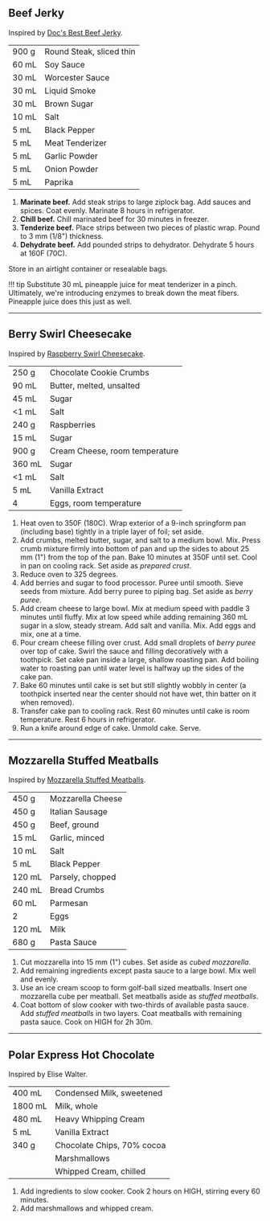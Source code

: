
## Beef Jerky

Inspired by [Doc's Best Beef Jerky](https://www.allrecipes.com/recipe/142948/docs-best-beef-jerky/).

|||
|:--|:--|
| 900 g | Round Steak, sliced thin
| 60 mL | Soy Sauce
| 30 mL | Worcester Sauce
| 30 mL | Liquid Smoke
| 30 mL | Brown Sugar
| 10 mL | Salt
| 5 mL  | Black Pepper
| 5 mL  | Meat Tenderizer
| 5 mL  | Garlic Powder
| 5 mL  | Onion Powder
| 5 mL  | Paprika


1. **Marinate beef.** Add steak strips to large ziplock bag. Add sauces and spices. Coat evenly. Marinate 8 hours in refrigerator.
2. **Chill beef.** Chill marinated beef for 30 minutes in freezer.
3. **Tenderize beef.** Place strips between two pieces of plastic wrap. Pound to 3 mm (1/8") thickness.
4. **Dehydrate beef.** Add pounded strips to dehydrator. Dehydrate 5 hours at 160F (70C).

Store in an airtight container or resealable bags.

!!! tip
    Substitute 30 mL pineapple juice for meat tenderizer in a pinch. Ultimately, we're introducing enzymes to break down the meat fibers. Pineapple juice does this just as well.


---

## Berry Swirl Cheesecake

Inspired by [Raspberry Swirl Cheesecake](https://smittenkitchen.com/2014/08/raspberry-swirl-cheesecake/).

|||
|:--|:--|
| 250 g  | Chocolate Cookie Crumbs
| 90 mL  | Butter, melted, unsalted
| 45 mL  | Sugar
| <1 mL  | Salt
| 240 g  | Raspberries
| 15 mL  | Sugar
| 900 g  | Cream Cheese, room temperature
| 360 mL | Sugar
| <1 mL  | Salt
| 5 mL   | Vanilla Extract
| 4      | Eggs, room temperature

1. Heat oven to 350F (180C). Wrap exterior of a 9-inch springform pan (including base) tightly in a triple layer of foil; set aside.
2. Add crumbs, melted butter, sugar, and salt to a medium bowl. Mix. Press crumb mixture firmly into bottom of pan and up the sides to about 25 mm (1") from the top of the pan. Bake 10 minutes at 350F until set. Cool in pan on cooling rack. Set aside as *prepared crust*.
3. Reduce oven to 325 degrees.
4. Add berries and sugar to food processor. Puree until smooth. Sieve seeds from mixture. Add berry puree to piping bag. Set aside as *berry puree*.
5. Add cream cheese to large bowl. Mix at medium speed with paddle 3 minutes until fluffy. Mix at low speed while adding remaining 360 mL sugar in a slow, steady stream. Add salt and vanilla. Mix. Add eggs and mix, one at a time.
6. Pour cream cheese filling over crust. Add small droplets of *berry puree* over top of cake. Swirl the sauce and filling decoratively with a toothpick. Set cake pan inside a large, shallow roasting pan. Add boiling water to roasting pan until water level is halfway up the sides of the cake pan.
7. Bake 60 minutes until cake is set but still slightly wobbly in center (a toothpick inserted near the center should not have wet, thin batter on it when removed).
8. Transfer cake pan to cooling rack. Rest 60 minutes until cake is room temperature. Rest 6 hours in refrigerator.
9. Run a knife around edge of cake. Unmold cake. Serve.


---

## Mozzarella Stuffed Meatballs

Inspired by [Mozzarella Stuffed Meatballs](https://www.reddit.com/r/GifRecipes/comments/dfeca6/mozzarella_stuffed_meatballs/).

|||
|:--|:--|
| 450 g  | Mozzarella Cheese
| 450 g  | Italian Sausage
| 450 g  | Beef, ground
| 15 mL  | Garlic, minced
| 10 mL  | Salt
| 5 mL   | Black Pepper
| 120 mL | Parsely, chopped
| 240 mL | Bread Crumbs
| 60 mL  | Parmesan
| 2      | Eggs
| 120 mL | Milk
| 680 g  | Pasta Sauce

1. Cut mozzarella into 15 mm (1") cubes. Set aside as *cubed mozzarella*.
2. Add remaining ingredients except pasta sauce to a large bowl. Mix well and evenly.
3. Use an ice cream scoop to form golf-ball sized meatballs. Insert one mozzarella cube per meatball. Set meatballs aside as *stuffed meatballs*.
4. Coat bottom of slow cooker with two-thirds of available pasta sauce. Add *stuffed meatballs* in two layers. Coat meatballs with remaining pasta sauce. Cook on HIGH for 2h 30m.


---

## Polar Express Hot Chocolate

Inspired by Elise Walter.

|||
|:--|:--|
| 400 mL  | Condensed Milk, sweetened
| 1800 mL | Milk, whole
| 480 mL  | Heavy Whipping Cream
| 5 mL    | Vanilla Extract
| 340 g   | Chocolate Chips, 70% cocoa
|         | Marshmallows
|         | Whipped Cream, chilled

1. Add ingredients to slow cooker. Cook 2 hours on HIGH, stirring every 60 minutes.
2. Add marshmallows and whipped cream.
